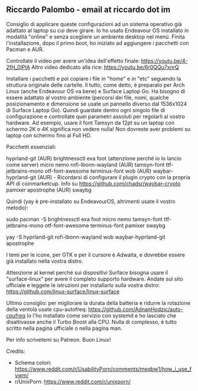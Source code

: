 ## Riccardo Palombo - email at riccardo dot im

Consiglio di applicare queste configurazioni ad un sistema operativo già adattato al laptop su cui deve girare. Io ho usato Endeavour OS installato in modalità "online" e senza scegliere un ambiente desktop nel menù. Finita l'installazione, dopo il primo boot, ho iniziato ad aggiungere i pacchetti con Pacman e AUR.

Controllate il video per avere un'idea dell'effetto finale: https://youtu.be/4-2fH_0IPlA
Altro video dedicato alla rice: https://youtu.be/6r0QQu7xnrQ

Installare i pacchetti e poi copiare i file in "home" e in "etc" seguendo la struttura originale delle cartelle.
Il tutto, come detto, è preparato per Arch Linux (anche Endeavour OS va bene) e Surface Laptop Go. Ha bisogno di essere adattato al vostro ambiente (percorsi dei file, nomi, qualche posizionamento e dimensione se usate un pannello diverso dal 1536x1024 di Surface Laptop Go). Quindi guardate dentro ogni singolo file di configurazione e controllate quei parametri assoluti per regolarli al vostro hardware. Ad esempio, usare il font Tamsyn da 12pt su un laptop con schermo 2K o 4K significa non vedere nulla! Non dovreste aver problemi su laptop con schermo fino al Full HD.


Pacchetti essenziali:

hyprland-git (AUR)
brightnessctl
exa
foot (attenzione perché io lo lancio come server)
micro
nemo
rofi-lbonn-wayland (AUR)
tamsyn-font
ttf-jetbrains-mono
otf-font-awesome
terminus-font
wob (AUR)
waybar-hyprland-git (AUR) - Ricordarsi di configurare il plugin crypto con la propria API di coinmarketcup. Info su https://github.com/chadsr/waybar-crypto
pamixer
apostrophe (AUR)
swaybg


Quindi (yay è pre-installato su EndeavourOS, altrimenti usate il vostro metodo):

sudo pacman -S brightnessctl exa foot micro nemo tamsyn-font ttf-jetbrains-mono otf-font-awesome terminus-font pamixer swaybg

yay -S hyprland-git rofi-lbonn-wayland wob waybar-hyprland-git apostrophe


I temi per le icone, per GTK e per il cursore è Adwaita, e dovrebbe essere già installato nella vostra distro.

Attenzione al kernel perché sui dispositivi Surface bisogna usare il "surface-linux" per avere il completo supporto hardware. Andate sul sito ufficiale e leggete le istruzioni per installarlo sulla vostra distro: https://github.com/linux-surface/linux-surface

Ultimo consiglio: per migliorare la durata della batteria e ridurre la rotazione della ventola usate cpu-autofreq: https://github.com/AdnanHodzic/auto-cpufreq Io l'ho installato come servizio con systemd e ho lasciato che disattivasse anche il Turbo Boost alla CPU. Nulla di complesso, è tutto scritto nella pagina ufficiale o nella pagina man.

Per info scrivetemi su Patreon. Buon Linux!

Credits:

- Schema colori: https://www.reddit.com/r/UsabilityPorn/comments/meqbw1/how_i_use_fvwm/
- r/UnixPorn: https://www.reddit.com/r/unixporn/
